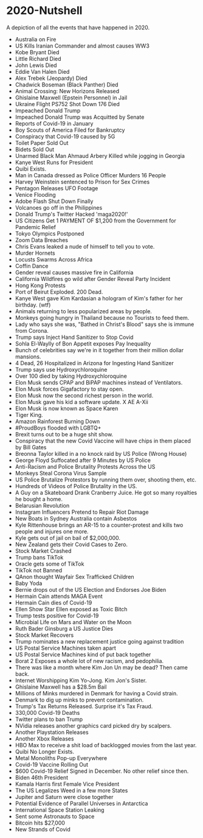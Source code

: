# 2020-Nutshell
A depiction of all the events that have happened in 2020.

* Australia on Fire
* US Kills Iranian Commander and almost causes WW3
* Kobe Bryant Died
* Little Richard Died
* John Lewis Died
* Eddie Van Halen Died
* Alex Trebek (Jeopardy) Died
* Chadwick Boseman (Black Panther) Died
* Animal Crossing: New Horizons Released
* Ghislaine Maxwell (Epstein Personnel) in Jail
* Ukraine Flight PS752 Shot Down 176 Died
* Impeached Donald Trump
* Impeached Donald Trump was Acquitted by Senate
* Reports of Covid-19 in January
* Boy Scouts of America Filed for Bankruptcy
* Conspiracy that Covid-19 caused by 5G
* Toilet Paper Sold Out
* Bidets Sold Out
* Unarmed Black Man Ahmaud Arbery Killed while jogging in Georgia
* Kanye West Runs for President
* Quibi Exists.
* Man in Canada dressed as Police Officer Murders 16 People
* Harvey Weinstein sentenced to Prison for Sex Crimes
* Pentagon Releases UFO Footage
* Venice Flooding
* Adobe Flash Shut Down Finally
* Volcanoes go off in the Philippines
* Donald Trump's Twitter Hacked 'maga2020!'
* US Citizens Get 1 PAYMENT OF $1,200 from the Government for Pandemic Relief
* Tokyo Olympics Postponed
* Zoom Data Breaches
* Chris Evans leaked a nude of himself to tell you to vote.
* Murder Hornets
* Locusts Swarms Across Africa
* Coffin Dance
* Gender reveal causes massive fire in California
* California Wildfires go wild after Gender Reveal Party Incident
* Hong Kong Protests
* Port of Beirut Exploded. 200 Dead.
* Kanye West gave Kim Kardasian a hologram of Kim's father for her birthday. (wtf)
* Animals returning to less popularized areas by people.
* Monkeys going hungry in Thailand because no Tourists to feed them.
* Lady who says she was, "Bathed in Christ's Blood" says she is immune from Corona.
* Trump says Inject Hand Sanitizer to Stop Covid
* Sohla El-Waylly of Bon Appetit exposes Pay Inequality
* Bunch of celebrities say we're in it together from their million dollar mansions.
* 4 Dead, 26 Hospitalized in Arizona for Ingesting Hand Sanitizer
* Trump says use Hydroxychloroquine
* Over 100 died by taking Hydroxychloroquine
* Elon Musk sends CPAP and BiPAP machines instead of Ventilators.
* Elon Musk forces Gigafactory to stay open.
* Elon Musk now the second richest person in the world.
* Elon Musk gave his kid a software update. X AE A-Xii
* Elon Musk is now known as Space Karen
* Tiger King.
* Amazon Rainforest Burning Down
* #ProudBoys flooded with LGBTQ+ 
* Brexit turns out to be a huge shit show.
* Conspiracy that the new Covid Vaccine will have chips in them placed by Bill Gates
* Breonna Taylor killed in a no knock raid by US Police (Wrong House)
* George Floyd Suffocated after 9 Minutes by US Police
* Anti-Racism and Police Brutality Protests Across the US
* Monkeys Steal Corona Virus Sample
* US Police Brutalize Protestors by running them over, shooting them, etc.
* Hundreds of Videos of Police Brutality in the US.
* A Guy on a Skateboard Drank Cranberry Juice. He got so many royalties he bought a home.
* Belarusian Revolution
* Instagram Influencers Pretend to Repair Riot Damage
* New Boats in Sydney Australia contain Asbestos
* Kyle Rittenhouse brings an AR-15 to a counter-protest and kills two people and injures one more.
* Kyle gets out of jail on bail of $2,000,000.
* New Zealand gets their Covid Cases to Zero.
* Stock Market Crashed
* Trump bans TikTok
* Oracle gets some of TikTok
* TikTok not Banned
* QAnon thought Wayfair Sex Trafficked Children
* Baby Yoda
* Bernie drops out of the US Election and Endorses Joe Biden
* Hermain Cain attends MAGA Event
* Hermain Cain dies of Covid-19
* Ellen Show Star Ellen exposed as Toxic Bitch
* Trump tests positive for Covid-19
* Microbial Life on Mars and Water on the Moon
* Ruth Bader Ginsburg a US Justice Dies
* Stock Market Recovers
* Trump nominates a new replacement justice going against tradition
* US Postal Service Machines taken apart
* US Postal Service Machines kind of put back together
* Borat 2 Exposes a whole lot of new racism, and pedophilia.
* There was like a month where Kim Jon Un may be dead? Then came back.
* Internet Worshipping Kim Yo-Jong. Kim Jon's Sister.
* Ghislaine Maxwell has a $28.5m Bail
* Millions of Minks murdered in Denmark for having a Covid strain.
* Denmark to dig up minks to prevent contamination.
* Trump's Tax Returns Released. Surprise it's Tax Fraud.
* 330,000 Covid-19 Deaths
* Twitter plans to ban Trump
* NVidia releases another graphics card picked dry by scalpers.
* Another Playstation Releases
* Another Xbox Releases
* HBO Max to receive a shit load of backlogged movies from the last year.
* Quibi No Longer Exists.
* Metal Monoliths Pop-up Everywhere
* Covid-19 Vaccine Rolling Out
* $600 Covid-19 Relief Signed in December. No other relief since then.
* Biden 46th President
* Kamala Harris first Female Vice President
* The US Legalizes Weed in a few more States
* Jupiter and Saturn were close together
* Potential Evidence of Parallel Universes in Antarctica
* International Space Station Leaking
* Sent some Astronauts to Space
* Bitcoin hits $27,000
* New Strands of Covid
